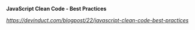 **JavaScript Clean Code - Best Practices**

*https://devinduct.com/blogpost/22/javascript-clean-code-best-practices*


